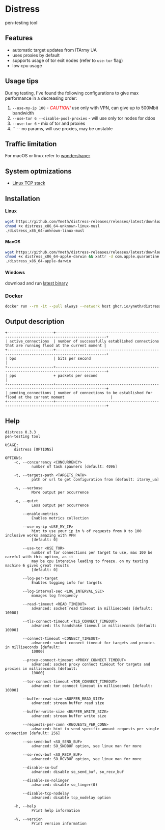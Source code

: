 # Distress
pen-testing tool

Features
-------------

- automatic target updates from ITArmy UA
- uses proxies by default
- supports usage of tor exit nodes (refer to `use-tor` flag)
- low cpu usage

Usage tips
-------------

During testing, I've found the following configurations to give max performance in a decreasing order:

1) `--use-my-ip 100` - <span style="color: red">*CAUTION!*</span> use only with VPN, can give up to 500Mbit bandwidth
2) `--use-tor 6 --disable-pool-proxies` - will use only tor nodes for ddos
3) `--use-tor 6` - mix of tor and proxies
4) `` -- no params, will use proxies, may be unstable

Traffic limitation
-------------

For macOS or linux refer to [wondershaper](https://github.com/magnific0/wondershaper)

System optmizations
-------------
- [Linux TCP stack](https://linux2me.wordpress.com/2018/06/03/tuning-the-tcp-stack-system-administrator/)


Installation
-------------

#### Linux

```bash
wget https://github.com/Yneth/distress-releases/releases/latest/download/distress_x86_64-unknown-linux-musl
chmod +x distress_x86_64-unknown-linux-musl
./distress_x86_64-unknown-linux-musl
```

#### MacOS

```bash
wget https://github.com/Yneth/distress-releases/releases/latest/download/distress_x86_64-apple-darwin
chmod +x distress_x86_64-apple-darwin && xattr -d com.apple.quarantine distress_x86_64-apple-darwin
./distress_x86_64-apple-darwin
```

#### Windows

download and
run [latest binary](https://github.com/Yneth/distress-releases/releases/latest/download/distress_x86_64-pc-windows-msvc.exe)


### Docker

```bash
docker run --rm -it --pull always --network host ghcr.io/yneth/distress 
```

Output description
-------------
```
+---------------------+---------------------------------------------------------------------------------------------+
| active_connections  | number of successfully established connections that are running flood at the current moment |
+---------------------+---------------------------------------------------------------------------------------------+
| bps                 | bits per second                                                                             |
+---------------------+---------------------------------------------------------------------------------------------+
| pps                 + packets per second                                                                          |
+---------------------+---------------------------------------------------------------------------------------------+
| pending_connections | number of connections to be established for flood at the current moment                     |
+---------------------+---------------------------------------------------------------------------------------------+
```


Help
-------------
```
distress 0.3.3
pen-testing tool

USAGE:
    distress [OPTIONS]

OPTIONS:
    -c, --concurrency <CONCURRENCY>
            number of task spawners [default: 4096]

    -t, --targets-path <TARGETS_PATH>
            path or url to get configuration from [default: itarmy_ua]

    -v, --verbose
            More output per occurrence

    -q, --quiet
            Less output per occurrence

        --enable-metrics
            Enables metrics collection

        --use-my-ip <USE_MY_IP>
            hint to use your ip in % of requests from 0 to 100 inclusive works amazing with VPN
            [default: 0]

        --use-tor <USE_TOR>
            number of tor connections per target to use, max 100 be careful with this option, as it
            may be cpu intensive leading to freeze. on my testing machine 6 gives great results
            [default: 0]

        --log-per-target
            Enables togging info for targets

        --log-interval-sec <LOG_INTERVAL_SEC>
            manages log frequency

        --read-timeout <READ_TIMEOUT>
            advanced: socket read timeout in milliseconds [default: 10000]

        --tls-connect-timeout <TLS_CONNECT_TIMEOUT>
            advanced: tls handshake timeout in milliseconds [default: 10000]

        --connect-timeout <CONNECT_TIMEOUT>
            advanced: socket connect timeout for targets and proxies in milliseconds [default:
            10000]

        --proxy-connect-timeout <PROXY_CONNECT_TIMEOUT>
            advanced: socket proxy connect timeout for targets and proxies in milliseconds [default:
            10000]

        --tor-connect-timeout <TOR_CONNECT_TIMEOUT>
            advanced: tor connect timeout in milliseconds [default: 10000]

        --buffer-read-size <BUFFER_READ_SIZE>
            advanced: stream buffer read size

        --buffer-write-size <BUFFER_WRITE_SIZE>
            advanced: stream buffer write size

        --requests-per-conn <REQUESTS_PER_CONN>
            advanced: hint to send specific amount requests per single connection [default: 256]

        --so-send-buf <SO_SEND_BUF>
            advanced: SO_SNDBUF option, see linux man for more

        --so-recv-buf <SO_RECV_BUF>
            advanced: SO_RCVBUF option, see linux man for more

        --disable-so-buf
            advanced: disable so_send_buf, so_recv_buf

        --disable-so-nolinger
            advanced: disable so_linger(0)

        --disable-tcp-nodelay
            advanced: disable tcp_nodelay option

    -h, --help
            Print help information

    -V, --version
            Print version information
```
